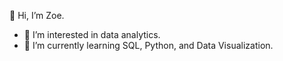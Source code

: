 👋  Hi, I’m Zoe. 

- 👀  I’m interested in data analytics.
- 🌱  I’m currently learning SQL, Python, and Data Visualization. 


<!---
z-hymn/z-hymn is a ✨ special ✨ repository because its `README.md` (this file) appears on your GitHub profile.
You can click the Preview link to take a look at your changes.
--->
